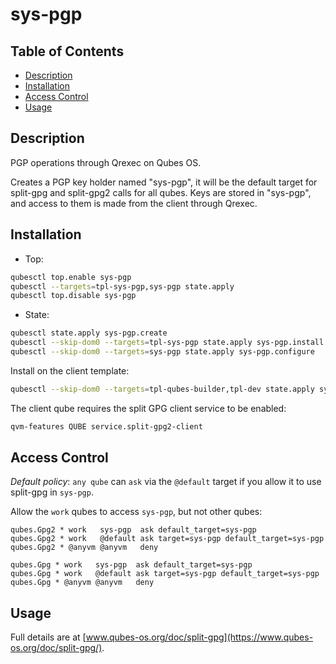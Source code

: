 # sys-pgp

## Table of Contents

* [Description](#description)
* [Installation](#installation)
* [Access Control](#access-control)
* [Usage](#usage)

## Description

PGP operations through Qrexec on Qubes OS.

Creates a PGP key holder named "sys-pgp", it will be the default target for
split-gpg and split-gpg2 calls for all qubes. Keys are stored in "sys-pgp",
and access to them is made from the client through Qrexec.

## Installation

- Top:
```sh
qubesctl top.enable sys-pgp
qubesctl --targets=tpl-sys-pgp,sys-pgp state.apply
qubesctl top.disable sys-pgp
```

- State:
```sh
qubesctl state.apply sys-pgp.create
qubesctl --skip-dom0 --targets=tpl-sys-pgp state.apply sys-pgp.install
qubesctl --skip-dom0 --targets=sys-pgp state.apply sys-pgp.configure
```

Install on the client template:
```sh
qubesctl --skip-dom0 --targets=tpl-qubes-builder,tpl-dev state.apply sys-pgp.install-client
```

The client qube requires the split GPG client service to be enabled:
```sh
qvm-features QUBE service.split-gpg2-client
```

## Access Control

_Default policy_: `any qube` can `ask` via the `@default` target if you allow
it to use split-gpg in `sys-pgp`.

Allow the `work` qubes to access `sys-pgp`, but not other qubes:
```qrexecpolicy
qubes.Gpg2 * work   sys-pgp  ask default_target=sys-pgp
qubes.Gpg2 * work   @default ask target=sys-pgp default_target=sys-pgp
qubes.Gpg2 * @anyvm @anyvm   deny

qubes.Gpg * work   sys-pgp  ask default_target=sys-pgp
qubes.Gpg * work   @default ask target=sys-pgp default_target=sys-pgp
qubes.Gpg * @anyvm @anyvm   deny
```

## Usage

Full details are at [www.qubes-os.org/doc/split-gpg](https://www.qubes-os.org/doc/split-gpg/).
